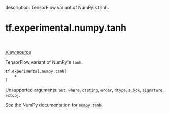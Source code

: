 description: TensorFlow variant of NumPy's tanh.

<div itemscope itemtype="http://developers.google.com/ReferenceObject">
<meta itemprop="name" content="tf.experimental.numpy.tanh" />
<meta itemprop="path" content="Stable" />
</div>

# tf.experimental.numpy.tanh

<!-- Insert buttons and diff -->

<table class="tfo-notebook-buttons tfo-api nocontent" align="left">

</table>

<a target="_blank" href="/code/stable/tensorflow/python/ops/numpy_ops/np_math_ops.py">View source</a>



TensorFlow variant of NumPy's `tanh`.

<pre class="devsite-click-to-copy prettyprint lang-py tfo-signature-link">
<code>tf.experimental.numpy.tanh(
    x
)
</code></pre>



<!-- Placeholder for "Used in" -->

Unsupported arguments: `out`, `where`, `casting`, `order`, `dtype`, `subok`, `signature`, `extobj`.

See the NumPy documentation for [`numpy.tanh`](https://numpy.org/doc/1.16/reference/generated/numpy.tanh.html).